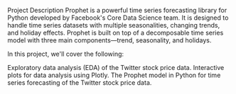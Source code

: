 Project Description
Prophet is a powerful time series forecasting library for Python developed by Facebook's Core Data Science team. It is designed to handle time series datasets with multiple seasonalities, changing trends, and holiday effects. Prophet is built on top of a decomposable time series model with three main components—trend, seasonality, and holidays.

In this project, we'll cover the following:

Exploratory data analysis (EDA) of the Twitter stock price data.
Interactive plots for data analysis using Plotly.
The Prophet model in Python for time series forecasting of the Twitter stock price data.
